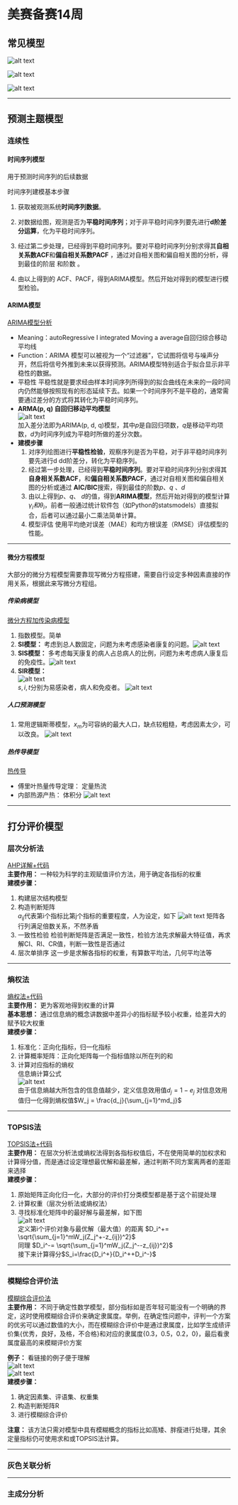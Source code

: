 # 美赛备赛14周
## 常见模型
![alt text](Model-1.png)  

![alt text](<屏幕截图 2024-12-16 214444.png>)  

![alt text](<屏幕截图 2024-12-16 214457.png>)

---

## 预测主题模型

### 连续性  
#### 时间序列模型  
用于预测时间序列的后续数据    

时间序列建模基本步骤  
1. 获取被观测系统**时间序列数据**。  

2. 对数据绘图，观测是否为**平稳时间序列**；对于非平稳时间序列要先进行**d阶差分运算**，化为平稳时间序列。

3. 经过第二步处理，已经得到平稳时间序列。要对平稳时间序列分别求得其**自相关系数ACF**和**偏自相关系数PACF** ，通过对自相关图和偏自相关图的分析，得到最佳的阶层  和阶数 。

4. 由以上得到的 ACF、PACF，得到ARIMA模型。然后开始对得到的模型进行模型检验。

#### **ARIMA模型**
[ARIMA模型分析](https://blog.csdn.net/qq_73910510/article/details/140687214)
* Meaning：autoRegressive I integrated Moving a average自回归综合移动平均线
* Function：ARIMA 模型可以被视为一个“过滤器”，它试图将信号与噪声分开，然后将信号外推到未来以获得预测。ARIMA模型特别适合于拟合显示非平稳性的数据。
* 平稳性
平稳性就是要求经由样本时间序列所得到的拟合曲线在未来的一段时间内仍然能够按照现有的形态延续下去。如果一个时间序列不是平稳的，通常需要通过差分的方式将其转化为平稳时间序列。  
* **ARMA(p, q) 自回归移动平均模型**  
  ![alt text](image.png)  
  加入差分法即为ARIMA(p, d, q)模型，其中$p$是自回归项数，$q$是移动平均项数，$d$为时间序列成为平稳时所做的差分次数。
* **建模步骤**
  1. 对序列绘图进行**平稳性检验**，观察序列是否为平稳，对于非平稳时间序列要先进行d dd阶差分，转化为平稳序列。
  2. 经过第一步处理，已经得到**平稳时间序列**。要对平稳时间序列分别求得其**自身相关系数ACF**，和**偏自相关系数PACF**，通过对自相关图和偏自相关图的分析或通过 **AIC/BIC**搜索，得到最佳的阶数$p$、$q$ 、$d$
  3. 由以上得到$p$、$q$、 $d$的值，得到**ARIMA模型**，然后开始对得到的模型计算$\gamma_i和\theta_i$，前者一般通过统计软件包（如Python的statsmodels）直接拟合，后者可以通过最小二乘法简单计算。
  4. 模型评估
使用平均绝对误差（MAE）和均方根误差（RMSE）评估模型的性能。

---

#### 微分方程模型
大部分的微分方程模型需要靠现写微分方程搭建，需要自行设定多种因素直接的作用关系，根据此来写微分方程组。  
##### 传染病模型 
[微分方程加传染病模型](https://blog.csdn.net/weixin_64123373/article/details/132436392)
   1. 指数模型。简单
   2. **SI模型：**  考虑到总人数固定，问题为未考虑感染者康复的问题。![alt text](image-1.png)
   3. **SIS模型：**  多考虑每天康复的病人占总病人的比例，问题为未考虑病人康复后的免疫性。![alt text](image-2.png)
   4. **SIR模型：**   
   ![alt text](image-3.png)  
    $s,i,t$分别为易感染者，病人和免疫者。
    ![alt text](image-4.png)
##### 人口预测模型
1. 常用逻辑斯蒂模型，$x_m$为可容纳的最大人口，缺点较粗糙，考虑因素太少，可以改良。
   ![alt text](image-5.png)

##### 热传导模型
[热传导](https://blog.csdn.net/SanyHo/article/details/105898383)
* 傅里叶热量传导定理： 定量热流
* 内部热源产热： 体积分
![alt text](image-6.png)

---

## 打分评价模型
### 层次分析法
[AHP详解+代码](https://blog.csdn.net/weixin_52850085/article/details/126311075?ops_request_misc=%257B%2522request%255Fid%2522%253A%2522d7a0472e4bb3f6bcda4c1e58fc1a678a%2522%252C%2522scm%2522%253A%252220140713.130102334..%2522%257D&request_id=d7a0472e4bb3f6bcda4c1e58fc1a678a&biz_id=0&utm_medium=distribute.pc_search_result.none-task-blog-2~all~top_positive~default-1-126311075-null-null.142^v100^pc_search_result_base1&utm_term=%E5%B1%82%E6%AC%A1%E5%88%86%E6%9E%90%E6%B3%95&spm=1018.2226.3001.4187)  
**主要作用：**  一种较为科学的主观赋值评价方法，用于确定各指标的权重    
**建模步骤：**  
1. 构建层次结构模型
2. 构造判断矩阵  
   $a_{ij}$代表第i个指标比第j个指标的重要程度，人为设定，如下
  ![alt text](image-7.png)
  矩阵各行列满足倍数关系，不然矛盾
3. 一致性检验
   检验判断矩阵是否满足一致性，检验方法先求解最大特征值，再求解CI、RI、CR值，判断一致性是否通过
4. 层次单排序
   这一步是求解各指标的权重，有算数平均法，几何平均法等

--- 

### 熵权法
[熵权法+代码](https://blog.csdn.net/kstt20230206/article/details/135743587?ops_request_misc=%257B%2522request%255Fid%2522%253A%25227ff2a126a11d05318e73984817555a45%2522%252C%2522scm%2522%253A%252220140713.130102334.pc%255Fblog.%2522%257D&request_id=7ff2a126a11d05318e73984817555a45&biz_id=0&utm_medium=distribute.pc_search_result.none-task-blog-2~blog~first_rank_ecpm_v1~rank_v31_ecpm-1-135743587-null-null.nonecase&utm_term=%E7%86%B5%E6%9D%83%E6%B3%95&spm=1018.2226.3001.4450)  
**主要作用：** 更为客观地得到权重的计算  
**基本思想：** 通过信息熵的概念讲数据中差异小的指标赋予较小权重，给差异大的赋予较大权重  
**建模步骤：** 
1. 标准化：正向化指标，归一化指标
2. 计算概率矩阵：正向化矩阵每一个指标值除以所在列的和
3. 计算对应指标的熵权  
   信息熵计算公式  
   ![alt text](image-8.png)  
   由于信息熵越大所包含的信息值越少，定义信息效用值$d_j = 1-e_j$
   对信息效用值归一化得到熵权值$W_j = \frac{d_j}{\sum_{j=1}^md_j}$

---


### TOPSIS法
[TOPSIS法+代码](https://blog.csdn.net/kstt20230206/article/details/135717063?ops_request_misc=%257B%2522request%255Fid%2522%253A%25229ce41e7c16be7541f42f0550632bf3e3%2522%252C%2522scm%2522%253A%252220140713.130102334..%2522%257D&request_id=9ce41e7c16be7541f42f0550632bf3e3&biz_id=0&utm_medium=distribute.pc_search_result.none-task-blog-2~all~top_positive~default-1-135717063-null-null.142^v100^pc_search_result_base1&utm_term=TOPSIS%E6%B3%95&spm=1018.2226.3001.4187)  
**主要作用：** 在层次分析法或熵权法得到各指标权值后，不在使用简单的加权求和计算得分值，而是通过设定理想最优解和最差解，通过判断不同方案离两者的差距来选择  
**建模步骤：**  
1. 原始矩阵正向化归一化，大部分的评价打分类模型都是基于这个前提处理
2. 计算权重（层次分析法或熵权法）
3. 寻找标准化矩阵中的最好解与最差解，如下图  
   ![alt text](image-9.png)  
   定义第i个评价对象与最优解（最大值）的距离  $D_i^+= \sqrt{\sum_{j=1}^mW_j(Z_j^+-z_{ij})^2}$  
   同理  $D_i^-= \sqrt{\sum_{j=1}^mW_j(Z_j^--z_{ij})^2}$  
   接下来计算得分$S_i=\frac{D_i^+}{D_i^++D_i^-}$  

---
### 模糊综合评价法
[模糊综合评价法](https://blog.csdn.net/qq_74301026/article/details/140857046?ops_request_misc=%257B%2522request%255Fid%2522%253A%2522e3974037814e5228157d7d6a813a2205%2522%252C%2522scm%2522%253A%252220140713.130102334..%2522%257D&request_id=e3974037814e5228157d7d6a813a2205&biz_id=0&utm_medium=distribute.pc_search_result.none-task-blog-2~all~top_click~default-2-140857046-null-null.142^v100^pc_search_result_base1&utm_term=%E6%A8%A1%E7%B3%8A%E7%BB%BC%E5%90%88%E8%AF%84%E4%BB%B7&spm=1018.2226.3001.4187)  
**主要作用：** 不同于确定性数学模型，部分指标如是否年轻可能没有一个明确的界定，这时使用模糊综合评价来确定隶属度。举例，在确定性问题中，评判一个方案的优劣可以通过数值的大小，而在模糊综合评价中是通过隶属度，比如学生成绩评价集{优秀，良好，及格，不合格}和对应的隶属度{0.3，0.5，0.2，0}，最后看隶属度最高的来模糊评价方案  

**例子：** 看链接的例子便于理解  
![alt text](image-10.png)  
![alt text](image-11.png)  
**建模步骤：**  
1. 确定因素集、评语集、权重集
2. 构造判断矩阵R
3. 进行模糊综合评价

**注意：** 该方法只需对模型中具有模糊概念的指标比如高矮、胖瘦进行处理，其余定量指标仍可使用求和或TOPSIS法计算。

---

### 灰色关联分析

---

### 主成分分析




